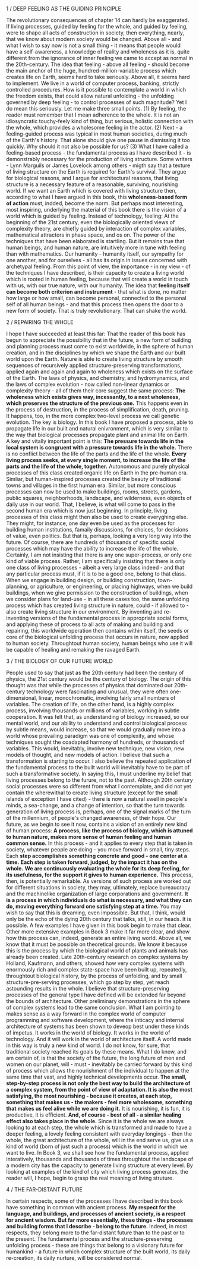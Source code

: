 1 / DEEP FEELING AS THE GUIDING PRINCIPLE

The revolutionary consequences of chapter 14 can hardly be exaggerated. If living processes, guided by feeling for the whole, and guided by feeling, were to shape all acts of construction in society, then everything, nearly, that we know about modern society would be changed. Above all - and what I wish to say now is not a small thing - it means that people would have a self-awareness, a knowledge of reality and wholeness as it is, quite different from the ignorance of inner feeling we came to accept as normal in the 20th-century.
 The idea that feeling - above all feeling - should become the main anchor of the huge, hundred-million-variable process which creates life on Earth, seems hard to take seriously.
 Above all, it seems hard to implement. We live in a world of computer process, banking,  strictly controlled procedures. How is it possible to contemplate a world in which the freedom exists, that could allow natural unfolding - the unfolding governed by deep feeling - to control processes of such magnitude?
 Yet I do mean this seriously. Let me make three small points.
  (1) By feeling, the reader must remember that I mean adherence to the whole. It is not an idiosyncratic touchy-feely kind of thing, but serious, holistic connection with the whole, which provides a wholesome feeling in the actor.
  (2) Next - a feeling-guided process was typical in most human societies, during much of the Earth's history. That alone should give one pause in dismissing it too quickly. Why should it not also  be possible for us?
  (3) What I have called a feeling-based process - the fundamental process as I have described it - is demonstrably necessary for the production of living structure.
 Some writers - Lynn Marguils or James Lovelock among others - migth say that a texture of living structure on the Earth is required for Earth's survival. They argue for biological reasons, and I argue for architectural reasons, that living structure is a necessary feature of a reasonable, surviving, nourishing world. If we want an Earth which is covered with living structure then, according to what I have argued in this book, this **wholeness-based form of action** must, indded, become the norm.
  But perhaps most interesting, most inspiring, underlying the material of this book there is the vision of a world which is guided by feeling. Instead of technology, feeling: At the beginning of the 21st century, even the biologically oriented views of complexity theory, are chiefly guided by interaction of complex variables, mathematical attractors in phase space, and os on. The power of the techniques that have been elaborated  is startling. But it remains true that human beings, and human nature, are intuitively more in tune with feeling than with mathematics. Our humanity - humanity itself, our sympathy for one another, and for ourselves - all has its origin in issues concerned with archetypal feeling. From this point of view, the importance - in my view - of the techniques I have described, is their capacity to create a living world which is rooted in human feeling, because that will create a world in touch with us, with our true nature, with our humanity. The idea that **feeling itself can become both criterion and instrument** - that what is done, no matter how large or how small, can become personal, connected to the personal self of all human beings - and that this process then opens the door to a new form of society. That is truly revolutionary. That can shake the world.

2 / REPAIRING THE WHOLE

I hope I have succeeded at least this far: That the reader of this book has begun to appreciate the possibility that in the future, a new form of building and planning process must come to exist worldwide, in the sphere of human creation, and in the disciplines by which we shape the Earth and our built world upon the Earth.
Nature is able to create living structure by smooth sequences of recursively applied structure-preserving transformations, applied again and again and again to wholeness which exists on the surface of the Earth. The laws of physics, and chemistry, and hydromynamics, and the laws of complex evolution - now called non-linear dynamics or complexity theory - all of them their core suggest the same process: **The wholeness which exists gives way, incessantly, to a next wholeness, which preserves the structure of the previous one.** This happens even in the process of destruction, in the process of simplification, death, pruning. It happens, too, in the more complex two-level process we call genetic evolution.
 The key is biology. In this book I have proposed a process, able to propagate life in our built and natural enivronment, which is very similar to the way that biological processes propagate plant and animal life on Earth. A key and vitally important point is this: **The pressure towards life in the local system is congruent with a pressure towards life in the whole.** There is no conflict between the life of the parts and the life of the whole. **Every living process seeks, at every single moment, to increase the life of the parts and the life of the whole, together.**
  Autonomous and purely physical processes of this class created organic life on Earth in the pre-human era. Simliar, but human-inspired processes created the beauty of traditional towns and villages in the first human era. Similar, but more conscious processes can now be used to make buildings, rooms, streets, gardens, public squares, neighborhoods, landscape, and wilderness, even objects of daily use in our world. That, I believe, is what will come to pass in the second human era which is now just beginning.
  In principle, living processes of this class might then also be used to create everyghing else. They might, for instance, one day even be used as the processes for building human institutions, famaily discussions, for choices, for decisions of value, even politics. But that is, perhaps, looking a very long way into the future.
 Of course, there are hundreds of thousands of specific social processes which may have the ability to increase the life of the whole. Certainly, I am not insisting that there is any one super-process, or only one kind of viable process. Rather, I am specifically insisting that there is only one class of living processes - albeit a very large class indeed - and that any particular process must, if it is to be a good one, belong to that class.
  When we engage in building design, or building construction, town-planning, or agriculture, or engineering, or placing highways, when we build buildings, when we give permission to the construction of buildings, when we consider plans for land-use - in all these cases too, the same unfolding process which has created living structure in nature, could - if allowed to - also create living structure in our environment.
   By inventing and re-inventing versions of the fundamental process in appropriate social forms, and applying these of process to all acts of making and building and repairing, this worldwide operation then contains within itself, the seeds or core of the biological unfolding process that occurs in nature, now applied to human society. Throughtout human society, human beings who use it will be capable of healing and remaking the ravaged  Earth.

3 / THE BIOLOGY OF OUR FUTURE WORLD

People used to say that just as the 20th century had been the century of physics, the 21st century would be the century of biology. The origin of this thought was that while the processes of physics that dominated our 20th-century technology were fascinating and unusual, they were often one-dimensional, linear, monochromatic, involving fairly small numbers of variables. The creation of life, on the other hand, is a highly complex process, involving thousands or millions of variables, working in subtle cooperation. It was felt that, as understanding of biology increased, so our mental world, and our ability to understand and control biological process by subtle means, would increase, so that we would gradually move into a world whose prevailing paradigm was one of complexity, and whose techniques sought the coadapted harmony of hundreds, or thousands of variables. This would, inevitably, involve new technique, new vision, new models of thought, and new models of action.
 I believe that such a transformation is starting to occur. I also believe the repeated application of the fundamental process to the built world will inevitably have to be part of such a transformative society. In saying this, I must underline my belief that living processes belong to the furure, not to the past. Although 20th century social processes were so different from what I contemplate, and did not yet contain the wherewithal  to create living structure (except for the small islands of exception I have cited) - there is now a natural swell in people's minds, a sea-change, and a change of intention, so that the turn towards generation of living process is, perhaps, one of the signal marks of the turn of the millennium, of people's changed awareness, of their hope.
  Our future, as we begin to see it now, contains a vision of an entirely new kind of human process: **A process, like the process of biology, which is attuned to human nature, makes more sense of human feeling and human common sense.** In this process - and it applies to every step that is taken in society, whatever people are doing - you move forward in small, tiny steps. Each **step accomplishes something concrete and good - one center at a time.** **Each step is taken forward, judged, by the impact it has on the whole.** **We are continuously evaluating the whole for its deep feeling, for its usefulness, for the support it gives to human experience.**
   This process, then, is potentially remarkable. As versions of such process are worked out for different situations in society, they may, ultimately, replace bureaucracy and the machinelike organization of large corporations and government. **It is a process in which individuals do what is necessary, and what they can do, moving everything forward one satisfying step at a time.** 
 You may wish to say that this is dreaming, even impossible. But that, I think, would only be the echo of the dying 20th century that talks, still, in our heads. It is possible. A few examples I have given in this book begin to make that clear. Other more extensive examples in Book 3 make it far more clear, and show how this process can, indeed, generate an entire living world.
  Above  all, we know that it must be possible on theoretical grounds. We know it because this is the process by which the biological world of plants and animals has already been created. Late 20th-century research on complex systems by Holland, Kaufmann, and others, showed how very complex systems with enormously rich and complex state-space have been built up, repeatedly, throughtout biological history, by the process of unfolding, and by small structure-pre-serving processes, which go step by step, yet reach astounding results in the whole.
   I believe that structure-preserving processes of the general type I have defined will be extended far beyond the bounds of architecture. Other preliminary demonstrations in the sphere of complex systems lead to the same conclusion.  What I am pointing to makes sense as a way forward in the complex world of computer programming and software development, where the inticacy and internal architecture of systems has been shown to deveop best under these kinds of impetus. It works in the world of biology. It works in the world of technology. And it will work in the world of architecture itself.
 A world made in this way is truly a new kind of world. I do not know, for sure, that traditional society reached its goals by these means. What I do know, and am certain of, is that the society of the future, the long future of men and women on our planet, will - must - inevitably be carried forward by this kind of process which allows the nourishment of the individual to happen at the same time that vast, and highly technical developments occur. 
  **The small, step-by-step process is not only the best way to build the architecture of a complex system, from the point of view of adaptation. It is also the most satisfying, the most nourishing - because it creates, at each step, something that makes us - the makers - feel more wholesome, something that makes us feel alive while we are doing it.** It is nourishing, it is fun, it is productive, it is efficient. **And, of course - best of all - a similar healing effect also takes place in the whole.** Since it is the whole we are always looking to at each step, the whole which is  transformed and made to have a deeper feeling, a lovely feeling consistent with everyday longings - then the whole, the great architecture of the whole, will in the end serve us, give us a kind of world (born of just such a process) which is the world in which we want to live.
   In Book 3, we shall see how the fundamental process, applied interatively, thousands and thousands of times throughtout the landscape of a modern city has the capacity to generate living structure at every level. By looking at examples of the kind of city which living process generates, the reader will, I hope, begin to grasp the real meaning of living struture.

4 / THE FAR-DISTANT FUTURE

 In certain respects, some of  the processes I have described in this book have something in common with ancient process. **My respect for the language, and buildings, and processes of ancient society, is a respect for ancient wisdom.** **But far more essentially, these things - the processes and building forms that I describe - belong to the future.** Indeed, in most respects, they belong more to the far-distant future than to the past or to the present.
  The fundamental process and the structure-preserving unfolding process - these are things that belong to a visionary future for humankind - a future in which complex structure of the built world, its daily re-creation, its daily nurture, will be considered normal.